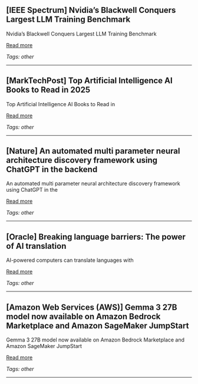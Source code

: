 ## [IEEE Spectrum] Nvidia’s Blackwell Conquers Largest LLM Training Benchmark

Nvidia’s Blackwell Conquers Largest LLM Training Benchmark

[Read more](https://spectrum.ieee.org/nvidia-blackwell-mlperf-training-5)

_Tags: other_

---
## [MarkTechPost] Top Artificial Intelligence AI Books to Read in 2025

Top Artificial Intelligence AI Books to Read in

[Read more](https://www.marktechpost.com/2025/06/05/top-artificial-intelligence-books-to-read-in-2025/)

_Tags: other_

---
## [Nature] An automated multi parameter neural architecture discovery framework using ChatGPT in the backend

An automated multi parameter neural architecture discovery framework using ChatGPT in the

[Read more](https://www.nature.com/articles/s41598-025-97378-5)

_Tags: other_

---
## [Oracle] Breaking language barriers: The power of AI translation

AI-powered computers can translate languages with

[Read more](https://www.oracle.com/lu/artificial-intelligence/ai-translation/)

_Tags: other_

---
## [Amazon Web Services (AWS)] Gemma 3 27B model now available on Amazon Bedrock Marketplace and Amazon SageMaker JumpStart

Gemma 3 27B model now available on Amazon Bedrock Marketplace and Amazon SageMaker JumpStart

[Read more](https://aws.amazon.com/blogs/machine-learning/gemma-3-27b-model-now-available-on-amazon-bedrock-marketplace-and-amazon-sagemaker-jumpstart/)

_Tags: other_

---
